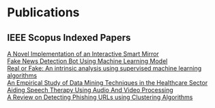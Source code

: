 # Publications
<h2>IEEE Scopus Indexed Papers</h2>
<a href="https://ieeexplore.ieee.org/document/9489060">A Novel Implementation of an Interactive Smart Mirror</a> <br>
<a href="https://ieeexplore.ieee.org/document/9908953">Fake News Detection Bot Using Machine Learning Model</a><br>
<a href="https://ieeexplore.ieee.org/document/9640675">Real or Fake: An intrinsic analysis using supervised machine learning algorithms</a><br>
<a href="https://ieeexplore.ieee.org/document/9456157">An Empirical Study of Data Mining Techniques in the Healthcare Sector</a><br>
<a href="https://ieeexplore.ieee.org/document/9411576">Aiding Speech Therapy Using Audio And Video Processing</a><br>
<a href="https://ieeexplore.ieee.org/document/9036837">A Review on Detecting Phishing URLs using Clustering Algorithms</a><br>
